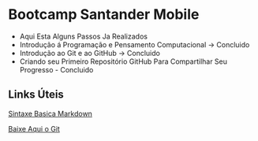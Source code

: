 # Bootcamp Santander Mobile


- Aqui Esta Alguns Passos Ja Realizados 
- Introdução á Programação e Pensamento Computacional -> Concluido
- Introdução ao Git e ao GitHub -> Concluido
- Criando seu Primeiro Repositório GitHub Para Compartilhar Seu Progresso - Concluido

## Links Úteis
[Sintaxe Basica Markdown](https://www.markdownguide.org/)

[Baixe Aqui o Git](https://git-scm.com/)



